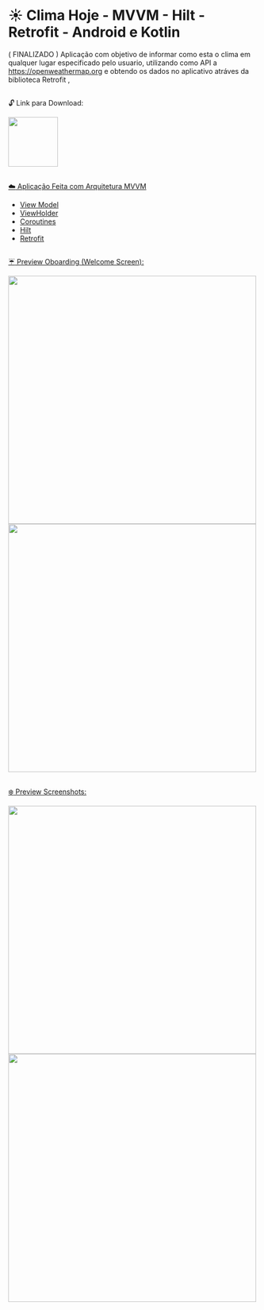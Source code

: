 # :sunny: Clima Hoje - MVVM - Hilt - Retrofit - Android e Kotlin 
( FINALIZADO ) Aplicação com objetivo de informar como esta o clima em qualquer lugar especificado pelo usuario, 
utilizando como API a https://openweathermap.org e obtendo os dados no aplicativo atráves da biblioteca Retrofit , 
##

:unlock: Link para Download:

<div >
  <a href="https://drive.google.com/file/d/10DDT0iKUrGZ2bcrYZZhv4QZ1uZox19_R/view">
  <img height="100em" src="https://upload.wikimedia.org/wikipedia/commons/6/6a/Google_Drive_text_logo_grey.png"/>
</div>

##

:cloud: Aplicação Feita com Arquitetura MVVM

- View Model
- ViewHolder
- Coroutines
- Hilt
- Retrofit 

##

:umbrella: Preview Oboarding (Welcome Screen):

<div >
  <img height="500em" src="https://cdn.discordapp.com/attachments/1016798429160153241/1032837901442105474/Screenshot_20221020-230830.png"/>
  <img height="500em" src="https://cdn.discordapp.com/attachments/1016798429160153241/1032837901853130812/Screenshot_20221020-230833.png"/>
</div>


##
:snowflake: Preview Screenshots:

<div >
  <img height="500em" src="https://cdn.discordapp.com/attachments/1016798429160153241/1032833800692039730/Screenshot_20221020-225208.png"/>
  <img height="500em" src="https://cdn.discordapp.com/attachments/1016798429160153241/1032833800297787472/Screenshot_20221020-225215.png"/>
</div>

